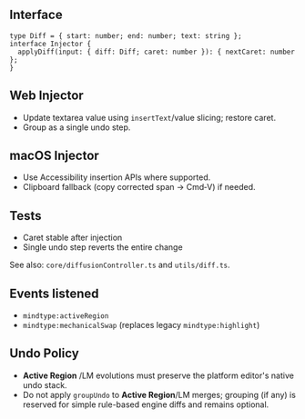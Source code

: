 <!--══════════════════════════════════════════════════
  ╔══════════════════════════════════════════════════════╗
  ║  ░  I N J E C T O R   ( H O S T   C O N T R A C T )  ░░  ║
  ║                                                      ║
  ║   How hosts apply caret‑safe diffs consistently.     ║
  ║                                                      ║
  ╚══════════════════════════════════════════════════════╝
    • WHAT ▸ One interface: apply one tiny diff
    • WHY  ▸ Keep hosts thin; ensure single undo step
    • HOW  ▸ Web (textarea) vs macOS (AX APIs) adapters
-->

## Interface

```
type Diff = { start: number; end: number; text: string };
interface Injector {
  applyDiff(input: { diff: Diff; caret: number }): { nextCaret: number };
}
```

## Web Injector

- Update textarea value using `insertText`/value slicing; restore caret.
- Group as a single undo step.

## macOS Injector

- Use Accessibility insertion APIs where supported.
- Clipboard fallback (copy corrected span → Cmd‑V) if needed.

## Tests

- Caret stable after injection
- Single undo step reverts the entire change

See also: `core/diffusionController.ts` and `utils/diff.ts`.

<!-- Alignment: Injector should listen to `mindtype:activeRegion` and `mindtype:highlight`; no references to `validationBand` remain. -->

## Events listened

- `mindtype:activeRegion`
- `mindtype:mechanicalSwap` (replaces legacy `mindtype:highlight`)

## Undo Policy

- **Active Region** /LM evolutions must preserve the platform editor's native undo stack.
- Do not apply `groupUndo` to **Active Region**/LM merges; grouping (if any) is reserved for simple rule-based engine diffs and remains optional.

